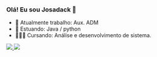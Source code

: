 ### Olá! Eu sou Josadack 👋



- 🔭 Atualmente trabalho: Aux. ADM
- 🌱 Estuando: Java / python
- 👨🏽‍💻 Cursando: Análise e desenvolvimento de sistema.


<div>
  <a href="https://">
  <img heigth="180cm" src="https://github-readme-stats.vercel.app/api?username=Josadack&show_icons=true&theme=dark&inclaude_ali_commits=true&count_private=true"/>
    <img heigth="180cm" src="https://github-readme-stats.vercel.app/api/top-langs/?username=Josadack&layout=compact&langs_count=16&theme=dark"/>
</div>
  
  <div style="display inline_black"><br>
 
    
        
</div>

  ##
  
